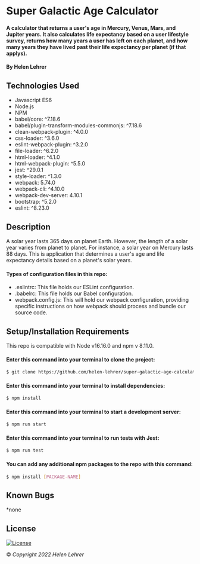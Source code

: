# Super Galactic Age Calculator

#### A calculator that returns a user's age in Mercury, Venus, Mars, and Jupiter years. It also calculates life expectancy based on a user lifestyle survey, returns how many years a user has left on each planet, and how many years they have lived past their life expectancy per planet (if that applys).

#### By Helen Lehrer

## Technologies Used

* Javascript ES6
* Node.js
* NPM
* babel/core: ^7.18.6
* babel/plugin-transform-modules-commonjs: ^7.18.6
* clean-webpack-plugin: ^4.0.0
* css-loader: ^3.6.0
* eslint-webpack-plugin: ^3.2.0
* file-loader: ^6.2.0
* html-loader: ^4.1.0
* html-webpack-plugin: ^5.5.0
* jest: ^29.0.1
* style-loader: ^1.3.0
* webpack: 5.74.0
* webpack-cli: ^4.10.0
* webpack-dev-server: 4.10.1
* bootstrap: ^5.2.0
* eslint: ^8.23.0

## Description

A solar year lasts 365 days on planet Earth. However, the length of a solar year varies from planet to planet. For instance, a solar year on Mercury lasts 88 days. This is application that determines a user's age and life expectancy details based on a planet's solar years. 

#### Types of configuration files in this repo:

* .eslintrc: This file holds our ESLint configuration.
* .babelrc: This file holds our Babel configuration. 
* webpack.config.js: This will hold our webpack configuration, providing specific instructions on how webpack should process and bundle our source code. 

## Setup/Installation Requirements

This repo is compatible with Node v16.16.0 and npm v 8.11.0. 

#### Enter this command into your terminal to clone the project: 
```bash
$ git clone https://github.com/helen-lehrer/super-galactic-age-calculator/
```

#### Enter this command into your terminal to install dependencies: 
```bash
$ npm install
```

#### Enter this command into your terminal to start a development server: 
```bash
$ npm run start
```

#### Enter this command into your terminal to run tests with Jest: 
```bash
$ npm run test
```

#### You can add any additional npm packages to the repo with this command: 
```bash
$ npm install [PACKAGE-NAME]
```

## Known Bugs

*none

## License
[![License](https://img.shields.io/badge/License-BSD_3--Clause-blue.svg)](https://opensource.org/licenses/BSD-3-Clause)

&copy; _Copyright 2022 Helen Lehrer_